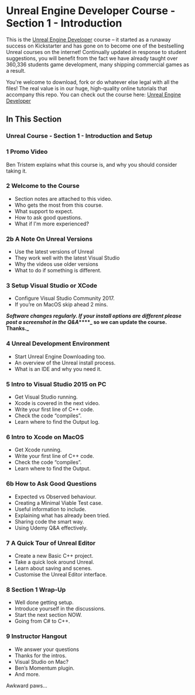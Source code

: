 # Unreal Engine Developer Course - Section 1 - Introduction

This is the [Unreal Engine Developer]( http://gdev.tv/urcgithub) course – it started as a runaway success on Kickstarter and has gone on to become one of the bestselling Unreal courses on the internet! Continually updated in response to student suggestions, you will benefit from the fact we have already taught over 360,336 students game development, many shipping commercial games as a result.

You're welcome to download, fork or do whatever else legal with all the files! The real value is in our huge, high-quality online tutorials that accompany this repo. You can check out the course here: [Unreal Engine Developer]( http://gdev.tv/urcgithub)

## In This Section


### Unreal Course - Section 1 - Introduction and Setup

### 1 Promo Video ###

Ben Tristem explains what this course is, and why you should consider taking
it.

### 2 Welcome to the Course ###

+ Section notes are attached to this video.
+ Who gets the most from this course.
+ What support to expect.
+ How to ask good questions.
+ What if I'm more experienced?

### 2b A Note On Unreal Versions ###

+ Use the latest versions of Unreal
+ They work well with the latest Visual Studio
+ Why the videos use older versions
+ What to do if something is different.

### 3 Setup Visual Studio or XCode ###

+ Configure Visual Studio Community 2017.
+ If you’re on MacOS skip ahead 2 mins.

**_Software changes regularly. If your install options are different please post a screenshot in the Q&A_****_ so we can update the course. Thanks._**

### 4 Unreal Development Environment ###

+ Start Unreal Engine Downloading too.
+ An overview of the Unreal install process.
+ What is an IDE and why you need it.

### 5 Intro to Visual Studio 2015 on PC ###

+ Get Visual Studio running.
+ Xcode is covered in the next video.
+ Write your first line of C++ code.
+ Check the code “compiles”.
+ Learn where to find the Output log.

### 6 Intro to Xcode on MacOS ###

+ Get Xcode running.
+ Write your first line of C++ code.
+ Check the code “compiles”.
+ Learn where to find the Output.

### 6b How to Ask Good Questions ###

+ Expected vs Observed behaviour.
+ Creating a Minimal Viable Test case.
+ Useful information to include.
+ Explaining what has already been tried.
+ Sharing code the smart way.
+ Using Udemy Q&A effectively.

### 7 A Quick Tour of Unreal Editor ###

+ Create a new Basic C++ project.
+ Take a quick look around Unreal.
+ Learn about saving and scenes.
+ Customise the Unreal Editor interface.

### 8 Section 1 Wrap-Up ###

+ Well done getting setup.
+ Introduce yourself in the discussions.
+ Start the next section NOW.
+ Going from C# to C++.

### 9 Instructor Hangout ###

+ We answer your questions
+ Thanks for the intros.
+ Visual Studio on Mac?
+ Ben’s Momentum plugin.
+ And more.

Awkward paws...

